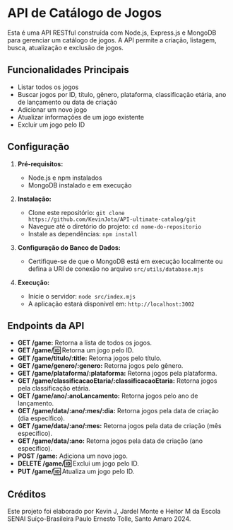 # API de Catálogo de Jogos

Esta é uma API RESTful construída com Node.js, Express.js e MongoDB para gerenciar um catálogo de jogos. A API permite a criação, listagem, busca, atualização e exclusão de jogos.

## Funcionalidades Principais

- Listar todos os jogos
- Buscar jogos por ID, título, gênero, plataforma, classificação etária, ano de lançamento ou data de criação
- Adicionar um novo jogo
- Atualizar informações de um jogo existente
- Excluir um jogo pelo ID

## Configuração

1. **Pré-requisitos:**
   - Node.js e npm instalados
   - MongoDB instalado e em execução

2. **Instalação:**
   - Clone este repositório: `git clone https://github.com/KevinJota/API-ultimate-catalog/git`
   - Navegue até o diretório do projeto: `cd nome-do-repositorio`
   - Instale as dependências: `npm install`

3. **Configuração do Banco de Dados:**
   - Certifique-se de que o MongoDB está em execução localmente ou defina a URI de conexão no arquivo `src/utils/database.mjs`

4. **Execução:**
   - Inicie o servidor: `node src/index.mjs`
   - A aplicação estará disponível em: `http://localhost:3002`

## Endpoints da API

- **GET /game:** Retorna a lista de todos os jogos.
- **GET /game/:id:** Retorna um jogo pelo ID.
- **GET /game/titulo/:title:** Retorna jogos pelo título.
- **GET /game/genero/:genero:** Retorna jogos pelo gênero.
- **GET /game/plataforma/:plataforma:** Retorna jogos pela plataforma.
- **GET /game/classificacaoEtaria/:classificacaoEtaria:** Retorna jogos pela classificação etária.
- **GET /game/ano/:anoLancamento:** Retorna jogos pelo ano de lançamento.
- **GET /game/data/:ano/:mes/:dia:** Retorna jogos pela data de criação (dia específico).
- **GET /game/data/:ano/:mes:** Retorna jogos pela data de criação (mês específico).
- **GET /game/data/:ano:** Retorna jogos pela data de criação (ano específico).
- **POST /game:** Adiciona um novo jogo.
- **DELETE /game/:id:** Exclui um jogo pelo ID.
- **PUT /game/:id:** Atualiza um jogo pelo ID.

## Créditos

Este projeto foi elaborado por Kevin J, Jardel Monte e Heitor M da Escola SENAI Suíço-Brasileira Paulo Ernesto Tolle, Santo Amaro 2024.
